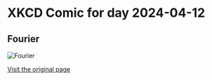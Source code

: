 
# XKCD Comic for day 2024-04-12

## Fourier

![Fourier](https://imgs.xkcd.com/comics/fourier.jpg "That cat has some serious periodic components")

[Visit the original page](https://xkcd.com/26/)
